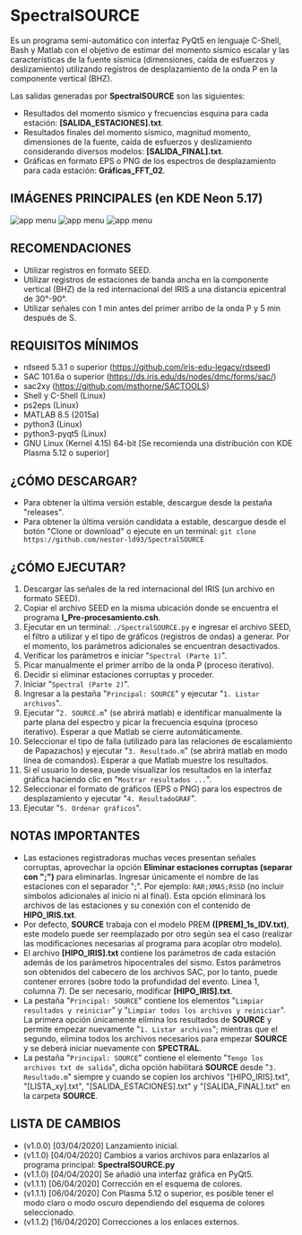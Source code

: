 # SpectralSOURCE
Es un programa semi-automático con interfaz PyQt5 en lenguaje C-Shell, Bash y Matlab con el objetivo de estimar del momento sísmico escalar y las características de la fuente sísmica (dimensiones, caída de esfuerzos y deslizamiento) utilizando registros de desplazamiento de la onda P en la componente vertical (BHZ).

Las salidas generadas por **SpectralSOURCE** son las siguientes:

- Resultados del momento sísmico y frecuencias esquina para cada estación: **[SALIDA_ESTACIONES].txt**.
- Resultados finales del momento sísmico, magnitud momento, dimensiones de la fuente, caída de esfuerzos y deslizamiento considerando diversos modelos: **[SALIDA_FINAL].txt**.
- Gráficas en formato EPS o PNG de los espectros de desplazamiento para cada estación: **Gráficas_FFT_02**.

## IMÁGENES PRINCIPALES (en KDE Neon 5.17)

![app menu](https://lh3.googleusercontent.com/-67MWXn2AShs/Xoelio2ZNuI/AAAAAAAABBM/TMN4LjOX6tg602GrN87HOInY7XuBl0rfgCLcBGAsYHQ/h809/SpectralSOURCE_PyQt5.png "Interfaz gráfica en PyQt5 del programa SpectralSOURCE: Spectral")
![app menu](https://lh3.googleusercontent.com/-XYbNg_5-Fk4/XokG_Bz53GI/AAAAAAAABBo/S63KAu5itgwliLptUYdP5HFSQHcFGLSaQCLcBGAsYHQ/h633/SpectralSOURCE_PyQt5_02.png "Interfaz gráfica en PyQt5 del programa SpectralSOURCE: SOURCE")
![app menu](https://lh3.googleusercontent.com/-STDFZqjnPq4/XoelijcW-oI/AAAAAAAABBI/28CS8w8Y-XwRVe5AuitllfGngwN_qV79ACLcBGAsYHQ/h864/Figura-2.png "Principales espectros de desplazamiento para el sismo de Arequipa del 23 de junio del 2001 - Perú")

## RECOMENDACIONES
- Utilizar registros en formato SEED.
- Utilizar registros de estaciones de banda ancha en la componente vertical (BHZ) de la red internacional del IRIS a una distancia epicentral de 30°-90°.
- Utilizar señales con 1 min antes del primer arribo de la onda P y 5 min después de S.

## REQUISITOS MÍNIMOS
- rdseed 5.3.1 o superior (https://github.com/iris-edu-legacy/rdseed)
- SAC 101.6a o superior (https://ds.iris.edu/ds/nodes/dmc/forms/sac/)
- sac2xy (https://github.com/msthorne/SACTOOLS)
- Shell y C-Shell (Linux)
- ps2eps (Linux)
- MATLAB 8.5 (2015a)
- python3 (Linux)
- python3-pyqt5 (Linux)
- GNU Linux (Kernel 4.15) 64-bit [Se recomienda una distribución con KDE Plasma 5.12 o superior]

## ¿CÓMO DESCARGAR?
- Para obtener la última versión estable, descargue desde la pestaña "releases".
- Para obtener la última versión candidata a estable, descargue desde el botón "Clone or download" o ejecute en un terminal:
`git clone https://github.com/nestor-ld93/SpectralSOURCE`

## ¿CÓMO EJECUTAR?
1. Descargar las señales de la red internacional del IRIS (un archivo en formato SEED).
1. Copiar el archivo SEED en la misma ubicación donde se encuentra el programa **I_Pre-procesamiento.csh**.
1. Ejecutar en un terminal: `./SpectralSOURCE.py` e ingresar el archivo SEED, el filtro a utilizar y el tipo de gráficos (registros de ondas) a generar. Por el momento, los parámetros adicionales se encuentran desactivados.
1. Verificar los parámetros e iniciar "`Spectral (Parte 1)`".
1. Picar manualmente el primer arribo de la onda P (proceso iterativo).
1. Decidir si eliminar estaciones corruptas y proceder.
1. Iniciar "`Spectral (Parte 2)`".
1. Ingresar a la pestaña "`Principal: SOURCE`" y ejecutar "`1. Listar archivos`".
1. Ejecutar "`2. SOURCE.m`" (se abrirá matlab) e identificar manualmente la parte plana del espectro y picar la frecuencia esquina (proceso iterativo). Esperar a que Matlab se cierre automáticamente.
1. Seleccionar el tipo de falla (utilizado para las relaciones de escalamiento de Papazachos) y ejecutar "`3. Resultado.m`" (se abrirá matlab en modo línea de comandos). Esperar a que Matlab muestre los resultados.
1. Si el usuario lo desea, puede visualizar los resultados en la interfaz gráfica haciendo clic en "`Mostrar resultados ...`".
1. Seleccionar el formato de gráficos (EPS o PNG) para los espectros de desplazamiento y ejecutar "`4. ResultadoGRAF`".
1. Ejecutar "`5. Ordenar gráficos`".

## NOTAS IMPORTANTES
- Las estaciones registradoras muchas veces presentan señales corruptas, aprovechar la opción **Eliminar estaciones corruptas (separar con ";")** para eliminarlas. Ingresar únicamente el nombre de las estaciones con el separador ";". Por ejemplo: `RAR;XMAS;RSSD` (no incluir símbolos adicionales al inicio ni al final). Esta opción eliminará los archivos de las estaciones y su conexión con el contenido de **HIPO_IRIS.txt**.
- Por defecto, **SOURCE** trabaja con el modelo PREM **([PREM]_1s_IDV.txt)**, este modelo puede ser reemplazado por otro según sea el caso (realizar las modificaciones necesarias al programa para acoplar otro modelo).
- El archivo **[HIPO_IRIS].txt** contiene los parámetros de cada estación además de los parámetros hipocentrales del sismo. Estos parámetros son obtenidos del cabecero de los archivos SAC, por lo tanto, puede contener errores (sobre todo la profundidad del evento. Línea 1, columna 7). De ser necesario, modificar **[HIPO_IRIS].txt**.
- La pestaña "`Principal: SOURCE`" contiene los elementos "`Limpiar resultados y reiniciar`" y "`Limpiar todos los archivos y reiniciar`". La primera opción únicamente elimina los resultados de **SOURCE** y permite empezar nuevamente "`1. Listar archivos`"; mientras que el segundo, elimina todos los archivos necesarios para empezar **SOURCE** y se deberá iniciar nuevamente con **SPECTRAL**.
- La pestaña "`Principal: SOURCE`" contiene el elemento "`Tengo los archivos txt de salida`", dicha opción habilitará **SOURCE** desde "`3. Resultado.m`" siempre y cuando se copien los archivos "[HIPO_IRIS].txt", "[LISTA_xy].txt", "[SALIDA_ESTACIONES].txt" y "[SALIDA_FINAL].txt" en la carpeta **SOURCE**.

## LISTA DE CAMBIOS
- (v1.0.0) [03/04/2020] Lanzamiento inicial.
- (v1.1.0) [04/04/2020] Cambios a varios archivos para enlazarlos al programa principal: **SpectralSOURCE.py**
- (v1.1.0) [04/04/2020] Se añadió una interfaz gráfica en PyQt5.
- (v1.1.1) [06/04/2020] Corrección en el esquema de colores.
- (v1.1.1) [06/04/2020] Con Plasma 5.12 o superior, es posible tener el modo claro o modo oscuro dependiendo del esquema de colores seleccionado.
- (v1.1.2) [16/04/2020] Correcciones a los enlaces externos.
